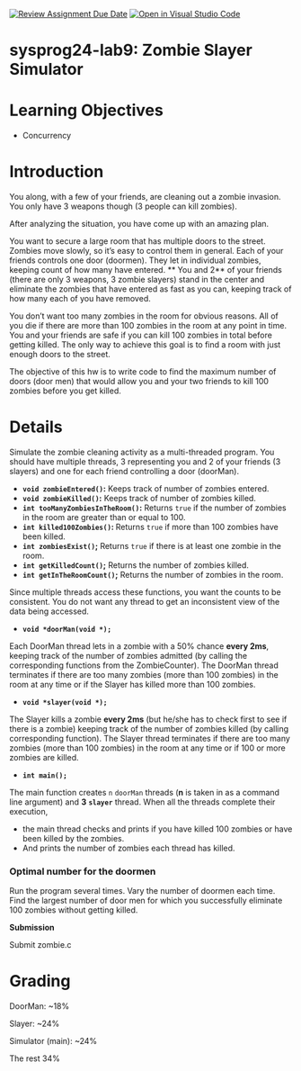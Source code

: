 [![Review Assignment Due Date](https://classroom.github.com/assets/deadline-readme-button-24ddc0f5d75046c5622901739e7c5dd533143b0c8e959d652212380cedb1ea36.svg)](https://classroom.github.com/a/4OjENvBl)
[![Open in Visual Studio Code](https://classroom.github.com/assets/open-in-vscode-718a45dd9cf7e7f842a935f5ebbe5719a5e09af4491e668f4dbf3b35d5cca122.svg)](https://classroom.github.com/online_ide?assignment_repo_id=14943699&assignment_repo_type=AssignmentRepo)
# sysprog24-lab9: Zombie Slayer Simulator


# Learning Objectives



* Concurrency


# Introduction

You along, with a few of your friends, are cleaning out a zombie invasion.  You only have 3 weapons though (3 people can kill zombies).  

After analyzing the situation, you have come up with an amazing plan.  

You want to secure a large room that has multiple doors to the street. Zombies move slowly, so it’s easy to control them in general.  Each of your friends controls one door (doormen).  They let in individual zombies, keeping count of how many have entered. ** You and 2** of your friends (there are only 3 weapons, 3 zombie slayers) stand in the center and eliminate the zombies that have entered as fast as you can, keeping track of how many each of you have removed.

You don’t want too many zombies in the room for obvious reasons.  All of you die if there are more than 100 zombies in the room at any point in time.  You and your friends are safe if you can kill 100 zombies in total before getting killed. The only way to achieve this goal is to find a room with just enough doors to the street. 

The objective of this hw is to write code to find the maximum number of doors (door men) that would allow you and your two friends to kill 100 zombies before you get killed. 


# Details

Simulate the zombie cleaning activity as a multi-threaded program. You should have multiple threads, 3 representing you and 2 of your friends (3 slayers) and one for each friend controlling a door (doorMan).  



* <strong><code>void zombieEntered()</code>:</strong> Keeps track of number of zombies entered.
* <strong><code>void zombieKilled()</code>:</strong> Keeps track of number of zombies killed.
* <strong><code>int tooManyZombiesInTheRoom()</code>:</strong> Returns <code>true</code> if the number of zombies in the room are greater than or equal to 100.
* <strong><code>int killed100Zombies()</code>: </strong>Returns <code>true</code> if more than 100 zombies have been killed.
* <strong><code>int zombiesExist()</code>;</strong> Returns <code>true</code> if there is at least one zombie in the room.
* <strong><code>int getKilledCount()</code>;</strong> Returns the number of zombies killed.
* <strong><code>int getInTheRoomCount()</code>;</strong> Returns the number of zombies in the room.

Since multiple threads access these functions, you want the counts to be consistent. You do not want any thread to get an inconsistent view of the data being accessed.



* <strong><code>void *doorMan(void *);</code></strong>

Each DoorMan thread lets in a zombie with a 50% chance <strong>every 2ms</strong>, keeping track of the number of zombies admitted (by calling the corresponding functions from the ZombieCounter). The DoorMan thread terminates if there are too many zombies (more than 100 zombies) in the room at any time or if the Slayer has killed more than 100 zombies. 



* <strong><code>void *slayer(void *);</code></strong>

The Slayer kills a zombie <strong>every 2ms</strong> (but he/she has to check first to see if there is a zombie) keeping track of the number of zombies killed (by calling corresponding function). The Slayer thread terminates if  there are too many zombies (more than 100 zombies) in the room at any time or if 100 or more zombies are killed.



* **``int main();``**

The main function creates <code>n</code> <code>doorMan</code></strong> threads (<strong>n</strong> is taken in as a command line argument) and <strong>3</strong> <strong><code>slayer</code></strong> thread.  When all the threads complete their execution, 



* the main thread checks and prints if you have killed 100 zombies or have been killed by the zombies. 
* And prints the number of zombies each thread has killed. 


### Optimal number for the doormen

Run the program several times. Vary the number of doormen each time. Find the largest number of door men for which you successfully eliminate 100 zombies without getting killed.

**Submission**

Submit zombie.c


# **Grading**

DoorMan: ~18%

Slayer: ~24%

Simulator (main): ~24%

The rest 34%
